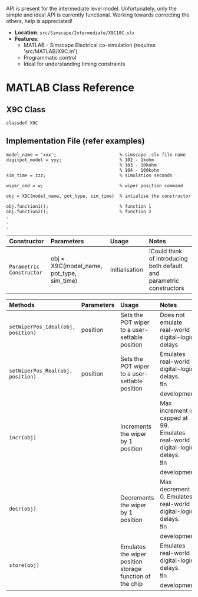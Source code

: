 API is present for the intermediate level model.
Unfortunately, only the simple and ideal API is currently functional. Working towards correcting the others, help is appreciated!

- **Location**: `src/Simscape/Intermediate/X9C10C.slx`
- **Features**:
  - MATLAB - Simscape Electrical co-simulation (requires 'src/MATLAB/X9C.m')
  - Programmatic control
  - Ideal for understanding timing constraints
 
# MATLAB Class Reference

## X9C Class
```
classdef X9C
```

## Implementation File (refer examples)
```
model_name = 'xxx';                        % simscape .slx file name
digitpot_model = yyy;                      % 102 - 1kohm
                                           % 103 - 10kohm
                                           % 104 - 100kohm
sim_time = zzz;                            % simulation seconds

wiper_cmd = w;                             % wiper position command

obj = X9C(model_name, pot_type, sim_time)  % intialise the constructor

obj.function1();                           % function 1
obj.function2();                           % function 2
.
.
.

```
|Constructor       | Parameters   |  Usage  |  Notes  |
| :---- | :-------    | :------ |  :------ |
| `Parametric Constructor` | obj = X9C(model_name, pot_type, sim_time) | Initialisation  |  :grey_exclamation:Could think of introducing both default and parametric constructors  |

|Methods       | Parameters   |  Usage  |  Notes |
| :---- | :-------    | :------ |  :------ |
| `setWiperPos_Ideal(obj, position)` | position | Sets the POT wiper to a user-settable position | Does not emulate real-world digital-logic delays |
| `setWiperPos_Real(obj, position)` | position | Sets the POT wiper to a user-settable position | Emulates real-world digital-logic delays.<br>:exclamation:In development |
| `incr(obj)` |  | Increments the wiper by 1 position | Max increment is capped at 99. Emulates real-world digital-logic delays.<br>:exclamation:In development|
| `decr(obj)` |  | Decrements the wiper by 1 position | Max decrement is 0. Emulates real-world digital-logic delays.<br>:exclamation:In development|
| `store(obj)` |  | Emulates the wiper position storage function of the chip | Emulates real-world digital-logic delays.<br>:exclamation:In development|
